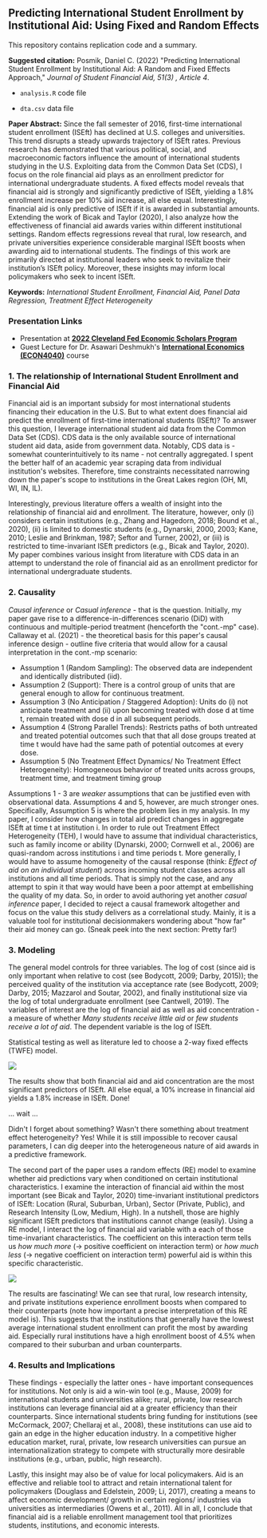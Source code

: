 ## Predicting International Student Enrollment by Institutional Aid: Using Fixed and Random Effects

This repository contains replication code and a summary.

**Suggested citation:** Posmik, Daniel C. (2022) "Predicting International Student Enrollment by Institutional Aid: A Random and Fixed Effects Approach," _Journal of Student Financial Aid, 51(3) , Article 4_.

* `analysis.R` code file

* `dta.csv` data file

**Paper Abstract:** Since the fall semester of 2016, first-time international student enrollment (ISEft) has declined at U.S. colleges and universities. This trend disrupts a steady upwards trajectory of ISEft rates. Previous research has demonstrated that various political, social, and macroeconomic factors influence the amount of international students studying in the U.S. Exploiting data from the Common Data Set (CDS), I focus on the role financial aid plays as an enrollment predictor for international undergraduate students. A fixed effects model reveals that financial aid is strongly and significantly predictive of ISEft, yielding a 1.8% enrollment increase per 10% aid increase, all else equal. Interestingly, financial aid is only predictive of ISEft if it is awarded in substantial amounts. Extending the work of Bicak and Taylor (2020), I also analyze how the effectiveness of financial aid awards varies within different institutional settings. Random effects regressions reveal that rural, low research, and private universities experience considerable marginal ISEft boosts when awarding aid to international students. The findings of this work are primarily directed at institutional leaders who seek to revitalize their institution’s ISEft policy. Moreover, these insights may inform local policymakers who seek to incent ISEft.

**Keywords:** _International Student Enrollment, Financial Aid, Panel Data Regression, Treatment Effect Heterogeneity_

### Presentation Links
- Presentation at **[2022 Cleveland Fed Economic Scholars Program](/pdf/PosmikDaniel_ESPPresentation.pdf)**
- Guest Lecture for Dr. Asawari Deshmukh's **[International Economics (ECON4040)](/pdf/Posmik_GuestLecture_ECON4040.pdf)** course

### 1. The relationship of International Student Enrollment and Financial Aid

Financial aid is an important subsidy for most international students financing their education in the U.S. But to what extent does financial aid predict the enrollment of first-time international students (ISEft)? To answer this question, I leverage international student aid data from the Common Data Set (CDS). CDS data is the only available source of international student aid data, aside from government data. Notably, CDS data is  - somewhat counterintuitively to its name - not centrally aggregated. I spent the better half of an academic year scraping data from individual institution's websites. Therefore, time constraints necessitated narrowing down the paper's scope to institutions in the Great Lakes region (OH, MI, WI, IN, IL). 

Interestingly, previous literature offers a wealth of insight into the relationship of financial aid and enrollment. The literature, however, only (i) considers certain institutions (e.g., Zhang and Hagedorn, 2018; Bound et al., 2020), (ii) is limited to domestic students (e.g., Dynarski, 2000, 2003; Kane, 2010; Leslie and Brinkman, 1987; Seftor and Turner, 2002), or (iii) is restricted to time-invariant ISEft predictors (e.g., Bicak and Taylor, 2020). My paper combines various insight from literature with CDS data in an attempt to understand the role of financial aid as an enrollment predictor for international undergraduate students. 

### 2. Causality

_Causal inference_ or _Casual inference_ - that is the question. Initially, my paper gave rise to a difference-in-differences scenario (DiD) with continuous and multiple-period treatment (henceforth the "cont.-mp" case). Callaway et al. (2021) - the theoretical basis for this paper's causal inference design - outline five criteria that would allow for a causal interpretation in the cont.-mp scenario:

- Assumption 1 (Random Sampling): The observed data are independent and identically distributed (iid).
- Assumption 2 (Support): There is a control group of units that are general enough to allow for continuous treatment.
- Assumption 3 (No Anticipation / Staggered Adoption): Units do (i) not anticipate treatment and (ii) upon becoming treated with dose d at time t, remain treated with dose d in all subsequent periods.
- Assumption 4 (Strong Parallel Trends): Restricts paths of both untreated and treated potential outcomes such that that all dose groups treated at time t would have had the same path of potential outcomes at every dose.
- Assumption 5 (No Treatment Effect Dynamics/ No Treatment Effect Heterogeneity): Homogeneous behavior of treated units across groups, treatment time, and treatment timing group

Assumptions 1 - 3 are _weaker_ assumptions that can be justified even with observational data. Assumptions 4 and 5, however, are much stronger ones. Specifically, Assumption 5 is where the problem lies in my analysis. In my paper, I consider how changes in total aid predict changes in aggregate ISEft at time t at institution i. In order to rule out Treatment Effect Heterogeneity (TEH), I would have to assume that individual characteristics, such as family income or ability (Dynarski, 2000; Cornwell et al., 2006) are quasi-random across institutions i and time periods t. More generally, I would have to assume homogeneity of the causal response (think: _Effect of aid on an individual student_) across incoming student classes across all institutions and all time periods. That is simply not the case, and any attempt to spin it that way would have been a poor attempt at embellishing the quality of my data. So, in order to avoid authoring yet another _casual inference_ paper, I decided to reject a causal framework altogether and focus on the value this study delivers as a correlational study. Mainly, it is a valuable tool for institutional decisionmakers wondering about "how far" their aid money can go. (Sneak peek into the next section: Pretty far!)  

### 3. Modeling

The general model controls for three variables. The log of cost (since aid is only important when relative to cost (see Bodycott, 2009; Darby, 2015)); the perceived quality of the institution via acceptance rate (see Bodycott, 2009; Darby, 2015; Mazzarol and Soutar, 2002), and finally institutional size via the log of total undergraduate enrollment (see Cantwell, 2019). The variables of interest are the log of financial aid as well as aid concentration - a measure of whether _Many students receive little aid_ or _few students receive a lot of aid_. The dependent variable is the log of ISEft. 

Statistical testing as well as literature led to choose a 2-way fixed effects (TWFE) model. 

<img src="images/models.jpg?raw=true"/>

The results show that both financial aid and aid concentration are the most significant predictors of ISEft. All else equal, a 10% increase in financial aid yields a 1.8% increase in ISEft. Done!

... wait ...

Didn't I forget about something? Wasn't there something about treatment effect heterogeneity? Yes! While it is still impossible to recover causal parameters, I can dig deeper into the heterogeneous nature of aid awards in a predictive framework. 

The second part of the paper uses a random effects (RE) model to examine whether aid predictions vary when conditioned on certain institutional characteristics. I examine the interaction of financial aid within the most important (see Bicak and Taylor, 2020) time-invariant institutional predictors of ISEft: Location (Rural, Suburban, Urban), Sector (Private, Public), and Research Intensity (Low, Medium, High). In a nutshell, those are highly significant ISEft predictors that institutions cannot change (easily). Using a RE model, I interact the log of financial aid variable with a each of those time-invariant characteristics. The coefficient on this interaction term tells us _how much more_ (→ positive coefficient on interaction term) or _how much less_ (→ negative coefficient on interaction term) powerful aid is within this specific characteristic. 

<img src="images/results2.jpg?raw=true"/>

The results are fascinating! We can see that rural, low research intensity, and private institutions experience enrollment boosts when compared to their counterparts (note how important a precise interpretation of this RE model is). This suggests that the institutions that generally have the lowest average international student enrollment can profit the most by awarding aid. Especially rural institutions have a high enrollment boost of 4.5% when compared to their suburban and urban counterparts.  

### 4. Results and Implications

These findings - especially the latter ones - have important consequences for institutions. Not only is aid a win-win tool (e.g., Mause, 2009) for international students and universities alike; rural, private, low research institutions can leverage financial aid at a greater efficiency than their counterparts. Since international students bring funding for institutions (see McCormack, 2007; Chellaraj et al., 2008), these institutions can use aid to gain an edge in the higher education industry. In a competitive higher education market, rural, private, low research universities can pursue an internationalization strategy to compete with structurally more desirable institutions (e.g., urban, public, high research). 

Lastly, this insight may also be of value for local policymakers. Aid is an effective and reliable tool to attract and retain international talent for policymakers (Douglass and Edelstein, 2009; Li, 2017), creating a means to affect economic development/ growth in certain regions/ industries via universities as intermediaries (Owens et al., 2011). All in all, I conclude that financial aid is a reliable enrollment management tool that prioritizes students, institutions, and economic interests.

